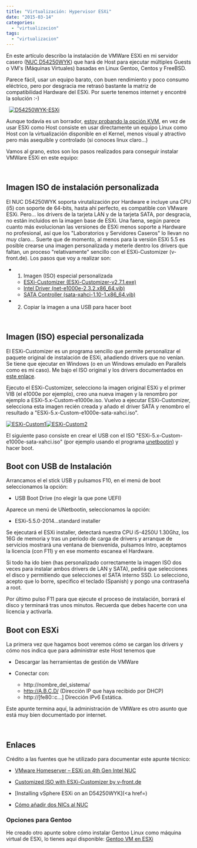 ```yaml
---
title: "Virtualización: Hypervisor ESXi"
date: "2015-03-14"
categories: 
  - "virtualizacion"
tags: 
  - "virtualizacion"
---
```


En este artículo describo la instalación de VMWare ESXi en mi servidor casero ([NUC D54250WYK](https://www.luispa.com/?p=725)) que hará de Host para ejecutar múltiples Guests o VM's (Máquinas Virtuales) basadas en Linux Gentoo, Centos y FreeBSD.

Parece fácil, usar un equipo barato, con buen rendimiento y poco consumo eléctrico, pero por desgracia me retrasó bastante la matriz de compatibilidad Hardware del ESXi. Por suerte tenemos internet y encontré la solución :-)

  [![D54250WYK-ESXi](https://www.luispa.com/wp-content/uploads/2015/03/D54250WYK-ESXi.png)](https://www.luispa.com/wp-content/uploads/2015/03/D54250WYK-ESXi.png)

Aunque todavía es un borrador, [estoy probando la opción KVM](https://www.luispa.com/?p=2508), en vez de usar ESXi como Host consiste en usar directamente un equipo Linux como Host con la virtualización disponible en el Kernel, menos visual y atractivo pero más asequible y controlado (si conoces linux claro...)

Vamos al grano, estos son los pasos realizados para conseguir instalar VMWare ESXi en este equipo:

 

## Imagen ISO de instalación personalizada

El NUC D54250WYK soporta virutalización por Hardware e incluye una CPU (i5) con soporte de 64-bits, hasta ahí perfecto, es compatible con VMware ESXi. Pero... los drivers de la tarjeta LAN y de la tarjeta SATA, por desgracia, no están incluidos en la imagen base de ESXi. Una faena, según parece cuanto más evolucionan las versiones de ESXi menos soporte a Hardware no profesional, así que los "Laboratorios y Servidores Caseros" lo llevan no muy claro... Suerte que de momento, al menos para la versión ESXi 5.5 es posible crearse una imagen personalizada y meterle dentro los drivers que faltan, un proceso "relativamente" sencillo con el ESXi-Customizer (v-front.de). Los pasos que voy a realizar son:

- 1) Imagen (ISO) especial personalizada
    
    - [ESXi-Customizer (ESXi-Customizer-v2.7.1.exe)](http://www.v-front.de/p/esxi-customizer.html)
    - [Intel Driver (net-e1000e-2.3.2.x86\_64.vib)](http://www.virten.net/files/net-e1000e-2.3.2.x86_64.vib)
    - [SATA Controller (sata-xahci-1.10-1.x86\_64.vib)](http://www.virten.net/files/sata-xahci-1.10-1.x86_64.vib)
- 2) Copiar la imagen a una USB para hacer boot

 

## Imagen (ISO) especial personalizada

El ESXi-Customizer es un programa sencillo que permite personalizar el paquete original de instalación de ESXi, añadiendo drivers que no venían. Se tiene que ejecutar en Windows (o en un Windows emulado en Parallels como es mi caso). Me bajo el ISO original y los drivers documentados en [este enlace](http://www.virten.net/2013/09/esxi-5-x-installation-on-intel-nuc-fails-with-no-network-adapters/).

Ejecuto el ESXi-Customizer, selecciono la imagen original ESXi y el primer VIB (el e1000e por ejemplo), creo una nueva imagen y la renombro por ejemplo a ESXi-5.x-Custom-e1000e.iso. Vuelvo a ejecutar ESXi-Customizer, selecciona esta imagen recién creada y añado el driver SATA y renombro el resultado a "ESXi-5.x-Custom-e1000e-sata-xahci.iso".

[![ESXi-Custom1](https://www.luispa.com/wp-content/uploads/2015/03/ESXi-Custom1.png)](https://www.luispa.com/wp-content/uploads/2015/03/ESXi-Custom1.png)[![ESXi-Custom2](https://www.luispa.com/wp-content/uploads/2015/03/ESXi-Custom2.png)](https://www.luispa.com/wp-content/uploads/2015/03/ESXi-Custom2.png)

El siguiente paso consiste en crear el USB con el ISO "ESXi-5.x-Custom-e1000e-sata-xahci.iso" (por ejemplo usando el programa [unetbootin](http://unetbootin.sourceforge.net/)) y hacer boot.  

## Boot con USB de Instalación

Arrancamos el el stick USB y pulsamos F10, en el menú de boot seleccionamos la opción:

- USB Boot Drive (no elegir la que pone UEFI)

Aparece un menú de UNetbootin, seleccionamos la opción:

- ESXi-5.5.0-2014...standard installer

Se ejecutará el ESXi installer, detectará nuestra CPU i5-4250U 1.30Ghz, los 16G de memoria y tras un período de carga de drivers y arranque de servicios mostrará una ventana de bienvenida, pulsamos Intro, aceptamos la licencia (con F11) y en ese momento escanea el Hardware.

Si todo ha ido bien (has personalizado correctamente la imagen ISO dos veces para instalar ambos drivers de LAN y SATA), pedirá que selecciones el disco y permitiendo que selecciones el SATA interno SSD. Lo selecciono, acepto que lo borre, specifico el teclado (Spanish) y pongo una contraseña a root.

Por último pulso F11 para que ejecute el proceso de instalación, borrará el disco y terminará tras unos minutos. Recuerda que debes hacerte con una licencia y activarla.  

## Boot con ESXi

La primera vez que hagamos boot veremos cómo se cargan los drivers y cómo nos indica que para administrar este Host tenemos que

- Descargar las herramientas de gestión de VMWare
- Conectar con:
    
    - http://nombre\_del\_sistema/
    - http://A.B.C.D/ (Dirección IP que haya recibido por DHCP)
    - http://\[fe80::c...\] Dirección IPv6 Estática.

Este apunte termina aquí, la administración de VMWare es otro asunto que está muy bien documentado por internet.

 

## Enlaces

Crédito a las fuentes que he utilizado para documentar este apunte técnico:

- [VMware Homeserver – ESXi on 4th Gen Intel NUC](http://www.virten.net/2013/12/vmware-vsphere-homeserver-homelab-esxi-on-4th-gen-intel-nuc/)
    
- [Customized ISO with ESXi-Customizer by v-front.de](http://www.virten.net/2013/09/esxi-5-x-installation-on-intel-nuc-fails-with-no-network-adapters/)
    
- [Installing vSphere ESXi on an D54250WYK](<a href=)
    
- [Cómo añadir dos NICs al NUC](http://www.picco.nl/catalog/product_info.php/manufacturers_id/15/products_id/5185)  
    

### Opciones para Gentoo

He creado otro apunte sobre cómo instalar Gentoo Linux como máquina virtual de ESXi, lo tienes aquí disponible: [Gentoo VM en ESXi](https://www.luispa.com/?p=1803)
